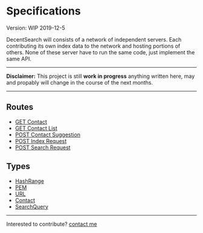 # Specifications
Version: WIP 2019-12-5

DecentSearch will consists of a network of independent servers. Each contributing its own index data to the network and hosting portions of others. None of these server have to run the same code, just implement the same API.

----

**Disclaimer:** This project is still **work in progress** anything written here, may and propably will change in the course of the next months.

----

## Routes

- [GET Contact](./routes/contact)
- [GET Contact List](./routes/contact_list)
- [POST Contact Suggestion](./routes/contact_suggestion)
- [POST Index Request](./routes/index_request)
- [POST Search Request](./routes/search_request)

## Types

- [HashRange](./types/hashrange)
- [PEM](./types/pem)
- [URL](./types/url)
- [Contact](./types/contact)
- [SearchQuery](./types/searchquery)


---
Interested to contribute? [contact me](mailto:dustin@commit.international)

